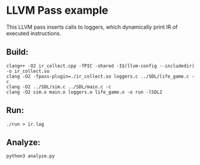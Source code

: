 # LLVM Pass example
This LLVM pass inserts calls to loggers, which dynamically print IR of executed instructions.


## Build:
```
clang++ -O2 ir_collect.cpp -fPIC -shared -I$(llvm-config --includedir) -o ir_collect.so
clang -O2 -fpass-plugin=./ir_collect.so loggers.c ../SDL/life_game.c -c
clang -O2 ../SDL/sim.c ../SDL/main.c -c
clang -O2 sim.o main.o loggers.o life_game.o -o run -lSDL2
```

## Run:
```
./run > ir.log
```

## Analyze:
```
python3 analyze.py
```
